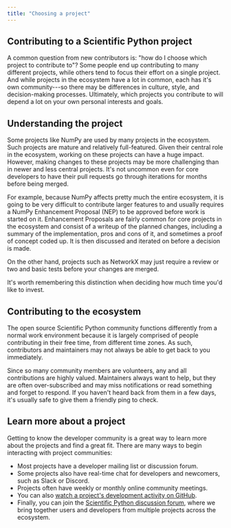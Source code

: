 ```yaml
---
title: "Choosing a project"
---
```


<!-- youtube id=0RyCE7KfcV8 loading=lazy -->

<!--
-Hello everyone, I’m Juanita.
-Welcome to the Scientific Python videos! Today I will help you choose a project to start contributing to the Scientific Python Ecosystem.
-->

## Contributing to a Scientific Python project

A common question from new contributors is: "how do I choose which project to
contribute to"?
Some people end up contributing to many different projects, while others
tend to focus their effort on a single project.
And while projects in the ecosystem have a lot in common, each has it's own community---so there may be differences
in culture, style, and decision-making processes.
Ultimately, which projects you contribute to will depend a lot on your own personal interests and goals.

## Understanding the project

Some projects like NumPy are used by many projects in the ecosystem.
Such projects are mature and relatively full-featured.
Given their central role in the ecosystem, working on these projects can have a huge impact.
However, making changes to these projects may be more challenging than in newer
and less central projects.
It's not uncommon even for core developers to have their pull requests go through iterations for months before being merged.

For example, because NumPy affects pretty much the entire ecosystem, it is
going to be very difficult to contribute larger features to and usually
requires a NumPy Enhancement Proposal (NEP) to be approved before work is
started on it.
Enhancement Proposals are fairly common for core projects in the ecosystem and
consist of a writeup of the planned changes, including a summary of the
implementation, pros and cons of it, and sometimes a proof of concept coded up.
It is then discussed and iterated on before a decision is made.

On the other hand, projects such as NetworkX may just require a review or two and basic tests before your changes are merged.

It's worth remembering this distinction when deciding how much time you'd like to invest.

## Contributing to the ecosystem

The open source Scientific Python community functions differently from a normal work environment because it is largely comprised of people contributing in their free time, from different time zones.
As such, contributors and maintainers may not always be able to get back to you immediately.

Since so many community members are volunteers, any and all contributions are highly valued.
Maintainers always want to help, but they are often over-subscribed and may miss notifications or read something and forget to respond.
If you haven't heard back from them in a few days, it's usually safe to give them a friendly ping to check.

## Learn more about a project

Getting to know the developer community is a great way to learn more about the
projects and find a great fit.
There are many ways to begin interacting with project communities:

- Most projects have a developer mailing list or discussion forum.
- Some projects also have real-time chat for developers and newcomers, such as Slack or Discord.
- Projects often have weekly or monthly online community meetings.
- You can also [watch a project's development activity on GitHub][gh-watch].
- Finally, you can join the [Scientific Python discussion forum](https://discuss.scientific-python.org/), where we bring together users and developers from multiple projects across the ecosystem.

[gh-watch]: https://docs.github.com/en/account-and-profile/managing-subscriptions-and-notifications-on-github/managing-subscriptions-for-activity-on-github/viewing-your-subscriptions

<!--
-I hope these tips help you find the right project to contribute to. Thanks for watching and welcome to Scientific Python!
-->
